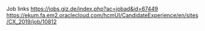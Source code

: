 Job links
https://jobs.giz.de/index.php?ac=jobad&id=67449
https://ekum.fa.em2.oraclecloud.com/hcmUI/CandidateExperience/en/sites/CX_2019/job/10812
